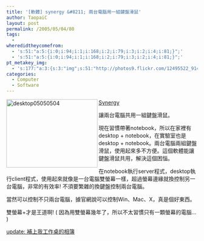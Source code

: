 ```yaml
---
title: '[軟體] synergy &#8211; 兩台電腦用一組鍵盤滑鼠'
author: TaopaiC
layout: post
permalink: /2005/05/04/80
tags:
  - 
wheredidtheycomefrom:
  - 's:51:"a:5:{i:0;i:94;i:1;i:168;i:2;i:79;i:3;i:2;i:4;i:81;}";'
  - 's:51:"a:5:{i:0;i:94;i:1;i:168;i:2;i:79;i:3;i:2;i:4;i:81;}";'
pt_metakey_img:
  - 's:177:"a:3:{s:3:"img";s:51:"http://photos9.flickr.com/12495522_9142a106a8_m.jpg";s:3:"alt";s:15:"desktop05050504";s:3:"url";s:51:"http://www.flickr.com/photos/69004123@N00/12495522/";}";'
categories:
  - Computer
  - Software
---
```

[<img src="http://photos9.flickr.com/12495522_9142a106a8_m.jpg" width="240" height="180" alt="desktop05050504"  align="left" />][1][Synergy][2]

讓兩台電腦共用一組鍵盤滑鼠。

現在習慣帶著notebook，所以在家裡有desktop + notebook，在實驗室也是 desktop + notebook。兩台電腦兩組鍵盤滑鼠，使用起來多不方便。這個軟體能讓鍵盤滑鼠共用，解決這個困惱。

在notebook執行server程式，desktop執行client程式，使用起來就像是一台電腦雙螢幕一樣，超過螢幕邊緣就換控制另一台電腦，非常的有效率! 不須要繁雜的換鍵盤控制兩台電腦。

當然可以控制不只兩台電腦，據官網說可以控制Win、Mac、X，真是個好東西。

雙螢幕+才是王道啊! ( 因為用雙螢幕幾年了，所以不太習慣只有一顆螢幕的電腦&#8230; )

<ins datetime="2005-05-06T00:35:32-08:00">update: 補上我<a href="http://www.flickr.com/photos/69004123@N00/12495522/in/set-304999/">工作桌的相簿</a> </ins>

 [1]: http://www.flickr.com/photos/69004123@N00/12495522/ "Photo Sharing"
 [2]: http://synergy2.sourceforge.net/